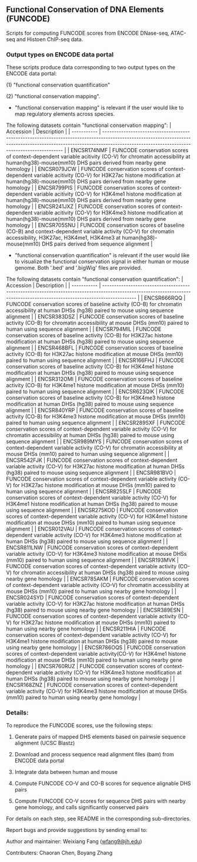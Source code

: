 ## Functional Conservation of DNA Elements (FUNCODE)

Scripts for computing FUNCODE scores from ENCODE DNase-seq, ATAC-seq and Histoen ChIP-seq data.

### Output types on ENCODE data portal
These scripts produce data corresponding to two output types on the ENCODE data portal:

(1) "functional conservation quantification"

(2) "functional conservation mapping".

- "functional conservation mapping" is relevant if the user would like to map regulatory elements across species.

The following datasets contain "functional conservation mapping":
| Accession   | Description                                                                                                                                                                                                               |
| ----------- | ------------------------------------------------------------------------------------------------------------------------------------------------------------------------------------------------------------------------- |
| ENCSR174NMF | FUNCODE conservation scores of context-dependent variable acitivity (CO-V) for chromatin accessibility at human(hg38)-mouse(mm10) DHS pairs derived from nearby gene homology                                             |
| ENCSR079JCW | FUNCODE conservation scores of context-dependent variable acitivity (CO-V) for H3K27ac histone modification at human(hg38)-mouse(mm10) DHS pairs derived from nearby gene homology                                        |
| ENCSR799PIS | FUNCODE conservation scores of context-dependent variable acitivity (CO-V) for H3K4me1 histone modification at human(hg38)-mouse(mm10) DHS pairs derived from nearby gene homology                                        |
| ENCSR241JXZ | FUNCODE conservation scores of context-dependent variable acitivity (CO-V) for H3K4me3 histone modification at human(hg38)-mouse(mm10) DHS pairs derived from nearby gene homology                                        |
| ENCSR705SNU | FUNCODE conservation scores of baseline (CO-B) and context-dependent variable activity (CO-V) for chromatin accessibility, H3K27ac, H3K4me1, H3K4me3 at human(hg38)-mouse(mm10) DHS pairs derived from sequence alignment |


- "functional conservation quantification" is relevant if the user would like to visualize the functional conservation signal in either human or mouse genome. Both '.bed' and '.bigWig' files are provided.

The following datasets contain "functional conservation quantification":
| Accession   | Description                                                                                                                                                                |
| ----------- | -------------------------------------------------------------------------------------------------------------------------------------------------------------------------- |
| ENCSR666RQQ | FUNCODE conservation scores of baseline activity (CO-B) for chromatin accessibility at human DHSs (hg38) paired to mouse using sequence alignment                          |
| ENCSR383DSZ | FUNCODE conservation scores of baseline activity (CO-B) for chromatin accessibility at mouse DHSs (mm10) paired to human using sequence alignment                          |
| ENCSR794MIL | FUNCODE conservation scores of baseline activity (CO-B) for H3K27ac histone modification at human DHSs (hg38) paired to mouse using sequence alignment                     |
| ENCSR468BFL | FUNCODE conservation scores of baseline activity (CO-B) for H3K27ac histone modification at mouse DHSs (mm10) paired to human using sequence alignment                     |
| ENCSR166FHJ | FUNCODE conservation scores of baseline activity (CO-B) for H3K4me1 histone modification at human DHSs (hg38) paired to mouse using sequence alignment                     |
| ENCSR312OMI | FUNCODE conservation scores of baseline activity (CO-B) for H3K4me1 histone modification at mouse DHSs (mm10) paired to human using sequence alignment                     |
| ENCSR623QIK | FUNCODE conservation scores of baseline activity (CO-B) for H3K4me3 histone modification at human DHSs (hg38) paired to mouse using sequence alignment                     |
| ENCSR840YRP | FUNCODE conservation scores of baseline activity (CO-B) for H3K4me3 histone modification at mouse DHSs (mm10) paired to human using sequence alignment                     |
| ENCSR289SXF | FUNCODE conservation scores of context-dependent variable activity (CO-V) for chromatin accessibility at human DHSs (hg38) paired to mouse using sequence alignment        |
| ENCSR989MYS | FUNCODE conservation scores of context-dependent variable activity (CO-V) for chromatin accessibility at mouse DHSs (mm10) paired to human using sequence alignment        |
| ENCSR542FJK | FUNCODE conservation scores of context-dependent variable activity (CO-V) for H3K27ac histone modification at human DHSs (hg38) paired to mouse using sequence alignment   |
| ENCSR981BVO | FUNCODE conservation scores of context-dependent variable activity (CO-V) for H3K27ac histone modification at mouse DHSs (mm10) paired to human using sequence alignment   |
| ENCSR825SLF | FUNCODE conservation scores of context-dependent variable activity (CO-V) for H3K4me1 histone modification at human DHSs (hg38) paired to mouse using sequence alignment   |
| ENCSR275KOD | FUNCODE conservation scores of context-dependent variable activity (CO-V) for H3K4me1 histone modification at mouse DHSs (mm10) paired to human using sequence alignment   |
| ENCSR012VAU | FUNCODE conservation scores of context-dependent variable activity (CO-V) for H3K4me3 histone modification at human DHSs (hg38) paired to mouse using sequence alignment   |
| ENCSR811LNW | FUNCODE conservation scores of context-dependent variable activity (CO-V) for H3K4me3 histone modification at mouse DHSs (mm10) paired to human using sequence alignment   |
| ENCSR193MVK | FUNCODE conservation scores of context-dependent variable activity (CO-V) for chromatin accessibility at human DHSs (hg38) paired to mouse using nearby gene homology      |
| ENCSR785AKM | FUNCODE conservation scores of context-dependent variable activity (CO-V) for chromatin accessibility at mouse DHSs (mm10) paired to human using nearby gene homology      |
| ENCSR024SYD | FUNCODE conservation scores of context-dependent variable activity (CO-V) for H3K27ac histone modification at human DHSs (hg38) paired to mouse using nearby gene homology |
| ENCSR389ESN | FUNCODE conservation scores of context-dependent variable activity (CO-V) for H3K27ac histone modification at mouse DHSs (mm10) paired to human using nearby gene homology |
| ENCSR211HIA | FUNCODE conservation scores of context-dependent variable activity (CO-V) for H3K4me1 histone modification at human DHSs (hg38) paired to mouse using nearby gene homology |
| ENCSR786OQS | FUNCODE conservation scores of context-dependent variable activity(CO-V) for H3K4me1 histone modification at mouse DHSs (mm10) paired to human using nearby gene homology  |
| ENCSR760RUZ | FUNCODE conservation scores of context-dependent variable activity (CO-V) for H3K4me3 histone modification at human DHSs (hg38) paired to mouse using nearby gene homology |
| ENCSR168ZNZ | FUNCODE conservation scores of context-dependent variable activity (CO-V) for H3K4me3 histone modification at mouse DHSs (mm10) paired to human using nearby gene homology |


### Details:
To reproduce the FUNCODE scores, use the following steps:

1. Generate pairs of mapped DHS elements based on pairwsie sequence alignment (UCSC Blastz)

2. Download and process sequence read alignment files (bam) from ENCODE data portal

3. Integrate data between human and mouse

4. Compute FUNCODE CO-V and CO-B scores for sequence alignable DHS pairs

5. Compute FUNCODE CO-V scores for sequence DHS pairs with nearby gene homology, and calls significantly conserved pairs

For details on each step, see README in the corresponding sub-directories.

Report bugs and provide suggestions by sending email to:

Author and maintainer: Weixiang Fang (wfang9@jh.edu)

Contributers: Chaoran Chen, Boyang Zhang
